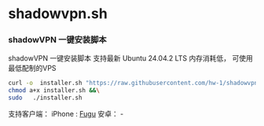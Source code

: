 # shadowvpn.sh
### shadowVPN 一键安装脚本
shadowVPN 一键安装脚本 支持最新 Ubuntu 24.04.2 LTS   内存消耗低， 可使用最低配制的VPS

``` bash
curl -o  installer.sh "https://raw.githubusercontent.com/hw-1/shadowvpn.sh/refs/heads/main/installer.sh" &&\
chmod a+x installer.sh &&\
sudo   ./installer.sh
```

支持客户端：
iPhone : [Fugu](https://apps.apple.com/us/app/fugu-2/id6452590635)
安卓： -
